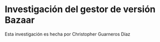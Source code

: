 # Investigación del gestor de versión Bazaar
Esta investigación es hecha por Christopher Guarneros Díaz

